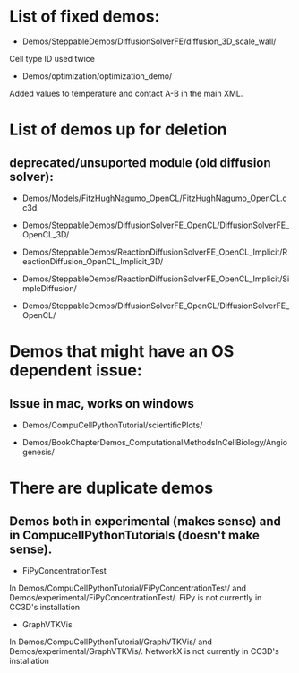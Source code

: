 # List of fixed demos:

* Demos/SteppableDemos/DiffusionSolverFE/diffusion_3D_scale_wall/

Cell type ID used twice

* Demos/optimization/optimization_demo/

Added values to temperature and contact A-B in the main XML.


# List of demos up for deletion

## deprecated/unsuported module (old diffusion solver):

* Demos/Models/FitzHughNagumo_OpenCL/FitzHughNagumo_OpenCL.cc3d 

* Demos/SteppableDemos/DiffusionSolverFE_OpenCL/DiffusionSolverFE_OpenCL_3D/

* Demos/SteppableDemos/ReactionDiffusionSolverFE_OpenCL_Implicit/ReactionDiffusion_OpenCL_Implicit_3D/

* Demos/SteppableDemos/ReactionDiffusionSolverFE_OpenCL_Implicit/SimpleDiffusion/

* Demos/SteppableDemos/DiffusionSolverFE_OpenCL/DiffusionSolverFE_OpenCL/




# Demos that might have an OS dependent issue:

## Issue in mac, works on windows

* Demos/CompuCellPythonTutorial/scientificPlots/

* Demos/BookChapterDemos_ComputationalMethodsInCellBiology/Angiogenesis/


# There are duplicate demos

## Demos both in experimental (makes sense) and in CompucellPythonTutorials (doesn't make sense).

* FiPyConcentrationTest

In Demos/CompuCellPythonTutorial/FiPyConcentrationTest/ and Demos/experimental/FiPyConcentrationTest/. FiPy is not currently in CC3D's installation

* GraphVTKVis

In Demos/CompuCellPythonTutorial/GraphVTKVis/ and Demos/experimental/GraphVTKVis/.  NetworkX is not currently in CC3D's installation





